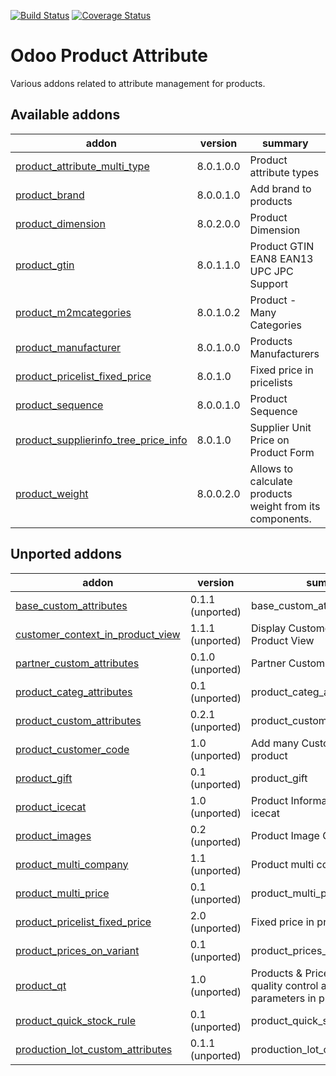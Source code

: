 [![Build Status](https://travis-ci.org/OCA/product-attribute.svg?branch=8.0)](https://travis-ci.org/OCA/product-attribute)
[![Coverage Status](https://coveralls.io/repos/OCA/product-attribute/badge.png?branch=8.0)](https://coveralls.io/r/OCA/product-attribute?branch=8.0)

Odoo Product Attribute
======================

Various addons related to attribute management for products.

[//]: # (addons)
Available addons
----------------
addon | version | summary
--- | --- | ---
[product_attribute_multi_type](product_attribute_multi_type/) | 8.0.1.0.0 | Product attribute types
[product_brand](product_brand/) | 8.0.0.1.0 | Add brand to products
[product_dimension](product_dimension/) | 8.0.2.0.0 | Product Dimension
[product_gtin](product_gtin/) | 8.0.1.1.0 | Product GTIN EAN8 EAN13 UPC JPC Support
[product_m2mcategories](product_m2mcategories/) | 8.0.1.0.2 | Product - Many Categories
[product_manufacturer](product_manufacturer/) | 8.0.1.0.0 | Products Manufacturers
[product_pricelist_fixed_price](product_pricelist_fixed_price/) | 8.0.1.0 | Fixed price in pricelists
[product_sequence](product_sequence/) | 8.0.0.1.0 | Product Sequence
[product_supplierinfo_tree_price_info](product_supplierinfo_tree_price_info/) | 8.0.1.0 | Supplier Unit Price on Product Form
[product_weight](product_weight/) | 8.0.0.2.0 | Allows to calculate products weight from its components.

Unported addons
---------------
addon | version | summary
--- | --- | ---
[base_custom_attributes](__unported__/base_custom_attributes/) | 0.1.1 (unported) | base_custom_attributes
[customer_context_in_product_view](__unported__/customer_context_in_product_view/) | 1.1.1 (unported) | Display Customer Price in Product View
[partner_custom_attributes](__unported__/partner_custom_attributes/) | 0.1.0 (unported) | Partner Custom Attributes
[product_categ_attributes](__unported__/product_categ_attributes/) | 0.1 (unported) | product_categ_attributes
[product_custom_attributes](__unported__/product_custom_attributes/) | 0.2.1 (unported) | product_custom_attributes
[product_customer_code](__unported__/product_customer_code/) | 1.0 (unported) | Add many Customers' Codes in product
[product_gift](__unported__/product_gift/) | 0.1 (unported) | product_gift
[product_icecat](__unported__/product_icecat/) | 1.0 (unported) | Product Information Import from icecat
[product_images](__unported__/product_images/) | 0.2 (unported) | Product Image Gallery
[product_multi_company](__unported__/product_multi_company/) | 1.1 (unported) | Product multi company
[product_multi_price](__unported__/product_multi_price/) | 0.1 (unported) | product_multi_price
[product_pricelist_fixed_price](__unported__/product_pricelist_fixed_price/) | 2.0 (unported) | Fixed price in pricelists
[product_prices_on_variant](__unported__/product_prices_on_variant/) | 0.1 (unported) | product_prices_on_variant
[product_qt](__unported__/product_qt/) | 1.0 (unported) | Products & Pricelists - Define quality control and testing parameters in product
[product_quick_stock_rule](__unported__/product_quick_stock_rule/) | 0.1 (unported) | product_quick_stock_rule
[production_lot_custom_attributes](__unported__/production_lot_custom_attributes/) | 0.1.1 (unported) | production_lot_custom_attributes

[//]: # (end addons)
